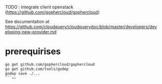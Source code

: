 TODO : integrate client openstack (https://github.com/gophercloud/gophercloud)

See documentation at https://github.com/cloudquery/cloudquerydoc/blob/master/developers/developing-new-provider.md

# prerequirises

```bash
go get github.com/gophercloud/gophercloud
go get github.com/tools/godep
godep save ./...
```<>
